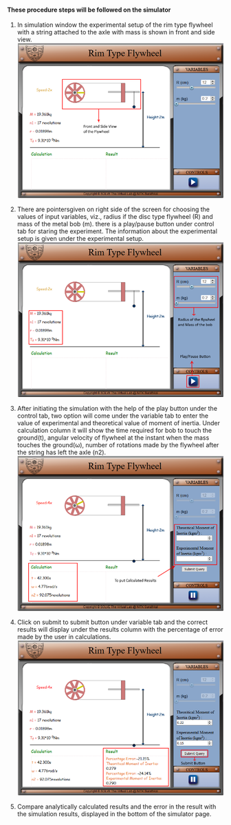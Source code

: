 #### These procedure steps will be followed on the simulator

1. In simulation window the experimental setup of the rim type flywheel with a string attached to the axle with mass is shown in front and side view.<br>
![alt text](images/rim1.png)<br>

2. There are pointersgiven on right side of the screen for choosing the values of input variables, viz., radius if the disc type flywheel (R) and mass of the metal bob (m). there is a play/pause button under control tab for staring the experiment. The information about the experimental setup is given under the experimental setup.<br>
![alt text](images/rim2.png)<br>

3. After initiating the simulation with the help of the play button under the control tab, two option will come under the variable tab to enter the value of experimental and theoretical value of moment of inertia. Under calculation column it will show the time required for bob to touch the ground(t), angular velocity of flywheel at the instant when the mass touches the ground(ω), number of rotations made by the flywheel after the string has left the axle (n2).<br>
![alt text](images/rim3.png)<br>

4. Click on submit to submit button under variable tab and the correct results will display under the results column with the percentage of error made by the user in calculations.<br>
![alt text](images/rim4.png)<br>

5. Compare analytically calculated results and the error in the result with the simulation results, displayed in the bottom of the simulator page.<br>
